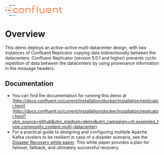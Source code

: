 ![image](../images/confluent-logo-300-2.png)

# Overview

This demo deploys an active-active multi-datacenter design, with two instances of Confluent Replicator copying data bidirectionally between the datacenters.
Confluent Replicator (version 5.0.1 and higher) prevents cyclic repetition of data between the datacenters by using provenance information in the message headers.

## Documentation

* You can find the documentation for running this demo at [http://docs.confluent.io/current/installation/docker/installation/replicator.html](http://docs.confluent.io/current/installation/docker/installation/replicator.html?utm_source=github&utm_medium=demo&utm_campaign=ch.examples_type.community_content.multi-datacenter)
* For a practical guide to designing and configuring multiple Apache Kafka clusters to be resilient in case of a disaster scenario, see the [Disaster Recovery white paper](https://www.confluent.io/white-paper/disaster-recovery-for-multi-datacenter-apache-kafka-deployments/?utm_source=github&utm_medium=demo&utm_campaign=ch.examples_type.community_content.multi-datacenter). This white paper provides a plan for failover, failback, and ultimately successful recovery.
